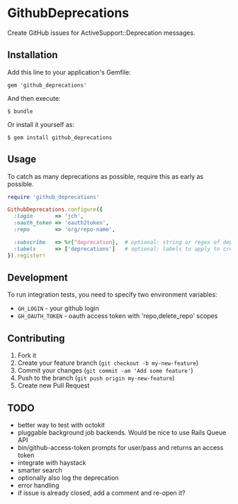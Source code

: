 # GithubDeprecations

Create GitHub issues for ActiveSupport::Deprecation messages.

## Installation

Add this line to your application's Gemfile:

    gem 'github_deprecations'

And then execute:

    $ bundle

Or install it yourself as:

    $ gem install github_deprecations

## Usage

To catch as many deprecations as possible, require this as early as possible.

```ruby
require 'github_deprecations'

GithubDeprecations.configure({
  :login       => 'jch',
  :oauth_token => 'oauth2token',
  :repo        => 'org/repo-name',

  :subscribe   => %r{^deprecation},  # optional: string or regex of deprecation types
  :labels      => ['deprecations']   # optional: labels to apply to created issues
}).register!
```

## Development

To run integration tests, you need to specify two environment variables:

* `GH_LOGIN` - your github login
* `GH_OAUTH_TOKEN` - oauth access token with 'repo,delete_repo' scopes

## Contributing

1. Fork it
2. Create your feature branch (`git checkout -b my-new-feature`)
3. Commit your changes (`git commit -am 'Add some feature'`)
4. Push to the branch (`git push origin my-new-feature`)
5. Create new Pull Request


## TODO

* better way to test with octokit
* pluggable background job backends. Would be nice to use Rails Queue API
* bin/github-access-token prompts for user/pass and returns an access token
* integrate with haystack
* smarter search
* optionally also log the deprecation
* error handling
* if issue is already closed, add a comment and re-open it?